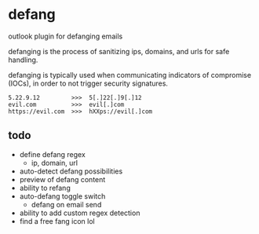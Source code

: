 # defang
outlook plugin for defanging emails

defanging is the process of sanitizing ips, domains, and urls for safe handling. 

defanging is typically used when communicating indicators of compromise (IOCs), in order to not trigger security signatures.

```
5.22.9.12         >>>  5[.]22[.]9[.]12
evil.com          >>>  evil[.]com
https://evil.com  >>>  hXXps://evil[.]com
```

## todo
- define defang regex
  - ip, domain, url
- auto-detect defang possibilities
- preview of defang content
- ability to refang
- auto-defang toggle switch
  - defang on email send
- ability to add custom regex detection
- find a free fang icon lol
